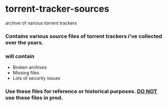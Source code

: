# torrent-tracker-sources
archive of various torrent trackers

### Contains various source files of torrent trackers i've collected over the years.
###  will contain
- Broken archives
- Missing files
- Lots of security issues


### Use these files for reference or historical purposes. <ins><b>DO NOT</b></ins> use these files in prod. 
